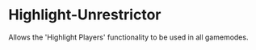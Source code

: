 # Highlight-Unrestrictor
 Allows the 'Highlight Players' functionality to be used in all gamemodes.
